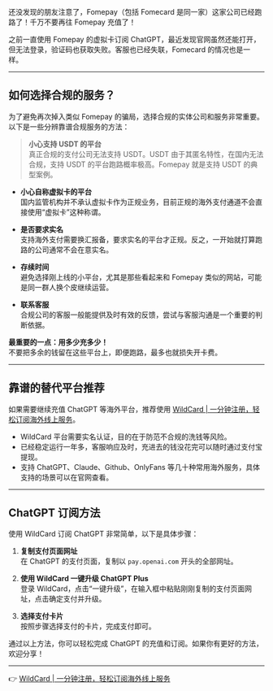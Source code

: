 还没发现的朋友注意了，Fomepay（包括 Fomecard 是同一家）这家公司已经跑路了！千万不要再往 Fomepay 充值了！

之前一直使用 Fomepay 的虚拟卡订阅 ChatGPT，最近发现官网虽然还能打开，但无法登录，验证码也获取失败。客服也已经失联，Fomecard 的情况也是一样。

---

## 如何选择合规的服务？

为了避免再次掉入类似 Fomepay 的骗局，选择合规的实体公司和服务非常重要。以下是一些分辨靠谱合规服务的方法：

> **小心支持 USDT 的平台**  
> 真正合规的支付公司无法支持 USDT。USDT 由于其匿名特性，在国内无法合规，支持 USDT 的平台跑路概率极高。Fomepay 就是支持 USDT 的典型案例。

- **小心自称虚拟卡的平台**  
  国内监管机构并不承认虚拟卡作为正规业务，目前正规的海外支付通道不会直接使用“虚拟卡”这种称谓。

- **是否要求实名**  
  支持海外支付需要换汇报备，要求实名的平台才正规。反之，一开始就打算跑路的公司通常不会在意实名。

- **存续时间**  
  避免选择刚上线的小平台，尤其是那些看起来和 Fomepay 类似的网站，可能是同一群人换个皮继续运营。

- **联系客服**  
  合规公司的客服一般能提供及时有效的反馈，尝试与客服沟通是一个重要的判断依据。

**最重要的一点：用多少充多少！**  
不要把多余的钱留在这些平台上，即便跑路，最多也就损失开卡费。

---

## 靠谱的替代平台推荐

如果需要继续充值 ChatGPT 等海外平台，推荐使用 [WildCard | 一分钟注册，轻松订阅海外线上服务](https://bit.ly/bewildcard)。

- WildCard 平台需要实名认证，目的在于防范不合规的洗钱等风险。  
- 已经稳定运行一年多，客服响应及时，充进去的钱没花完可以随时通过支付宝提现。  
- 支持 ChatGPT、Claude、Github、OnlyFans 等几十种常用海外服务，具体支持的场景可以在官网查看。

---

## ChatGPT 订阅方法

使用 WildCard 订阅 ChatGPT 非常简单，以下是具体步骤：

1. **复制支付页面网址**  
   在 ChatGPT 的支付页面，复制以 `pay.openai.com` 开头的全部网址。

2. **使用 WildCard 一键升级 ChatGPT Plus**  
   登录 WildCard，点击“一键升级”，在输入框中粘贴刚刚复制的支付页面网址，点击确定支付并升级。

3. **选择支付卡片**  
   按照步骤选择支付的卡片，完成支付即可。

通过以上方法，你可以轻松完成 ChatGPT 的充值和订阅。如果你有更好的方法，欢迎分享！

---

👉 [WildCard | 一分钟注册，轻松订阅海外线上服务](https://bit.ly/bewildcard)